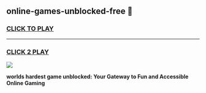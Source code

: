
## online-games-unblocked-free 👋
<h3>
<a href="https://premium.freeplayer.one?title=online-games-unblocked-free&ref=14F">CLICK TO PLAY</a></h3>
<hr>

<h3>
<a href="https://premium.freeplayer.one?title=online-games-unblocked-free&ref=14F">CLICK 2 PLAY</a>
  
</h3>

<a href="https://premium.freeplayer.one?title=online-games-unblocked-free&ref=12F/"><img src="https://clearcache.store/games.png"></a>


**worlds hardest game unblocked: Your Gateway to Fun and Accessible Online Gaming**
